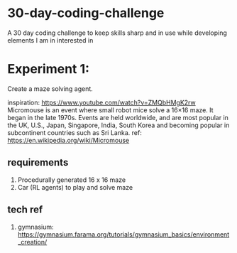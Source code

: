 # 30-day-coding-challenge
A 30 day coding challenge to keep skills sharp and in use while developing elements I am in interested in

# Experiment 1:
Create a maze solving agent. 

inspiration: https://www.youtube.com/watch?v=ZMQbHMgK2rw
Micromouse is an event where small robot mice solve a 16×16 maze. It began in the late 1970s. Events are held worldwide, and are most popular in the UK, U.S., Japan, Singapore, India, South Korea and becoming popular in subcontinent countries such as Sri Lanka.
ref: https://en.wikipedia.org/wiki/Micromouse

## requirements
1. Procedurally generated 16 x 16 maze
2. Car (RL agents) to play and solve maze

## tech ref 
1. gymnasium: https://gymnasium.farama.org/tutorials/gymnasium_basics/environment_creation/

